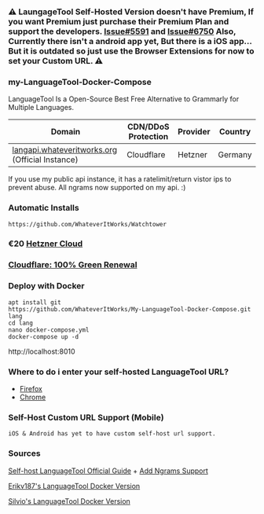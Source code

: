 ### ⚠️ LaungageTool Self-Hosted Version doesn't have Premium, If you want Premium just purchase their Premium Plan and support the developers. [Issue#5591](https://github.com/languagetool-org/languagetool/issues/5591) and [Issue#6750](https://github.com/languagetool-org/languagetool/issues/6750) Also, Currently there isn't a android app yet, But there is a iOS app... But it is outdated so just use the Browser Extensions for now to set your Custom URL. ⚠️

### my-LanguageTool-Docker-Compose
LanguageTool Is a Open-Source Best Free Alternative to Grammarly for Multiple Languages.

| Domain | CDN/DDoS Protection | Provider | Country |
| -- | -- | -- | -- |
| [langapi.whateveritworks.org](https://langapi.whateveritworks.org/) (Official Instance) | Cloudflare | Hetzner | Germany 
If you use my public api instance, it has a ratelimit/return vistor ips to prevent abuse. All ngrams now supported on my api. :)

### Automatic Installs
```
https://github.com/WhateverItWorks/Watchtower
```

### €⁠20 [Hetzner Cloud](https://hetzner.cloud/?ref=eLtKhFK70n4h)
### [Cloudflare: 100% Green Renewal](https://blog.cloudflare.com/cloudflare-committed-to-building-a-greener-internet/)

### Deploy with Docker

```
apt install git
https://github.com/WhateverItWorks/My-LanguageTool-Docker-Compose.git lang
cd lang
nano docker-compose.yml
docker-compose up -d
```
http://localhost:8010

### Where to do i enter your self-hosted LanguageTool URL?

- [Firefox](https://addons.mozilla.org/en-US/firefox/addon/languagetool/)
- [Chrome](https://chrome.google.com/webstore/detail/grammar-checker-paraphras/oldceeleldhonbafppcapldpdifcinji?utm_source=lt-homepage)

### Self-Host Custom URL Support (Mobile)
```
iOS & Android has yet to have custom self-host url support.
```

### Sources

[Self-host LanguageTool Official Guide](https://dev.languagetool.org/http-server) + [Add Ngrams Support](https://dev.languagetool.org/finding-errors-using-n-gram-data.html)

[Erikv187's LanguageTool Docker Version](https://github.com/Erikvl87/docker-languagetool)

[Silvio's LanguageTool Docker Version](https://github.com/silvio/docker-languagetool)
